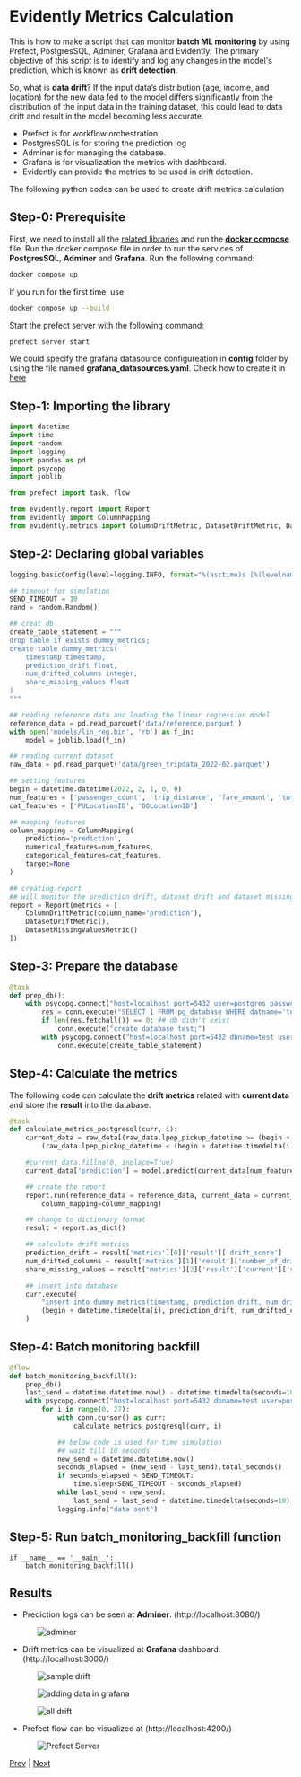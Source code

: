 # Evidently Metrics Calculation

This is how to make a script that can monitor **batch ML monitoring** by using Prefect, PostgresSQL, Adminer, Grafana and Evidently. The primary objective of this script is to identify and log any changes in the model's prediction, which is known as **drift detection**.

So, what is **data drift**? If the input data’s distribution (age, income, and location) for the new data fed to the model differs significantly from the distribution of the input data in the training dataset, this could lead to data drift and result in the model becoming less accurate.

- Prefect is for workflow orchestration.
- PostgresSQL is for storing the prediction log 
- Adminer is for managing the database.
- Grafana is for visualization the metrics with dashboard.
- Evidently can provide the metrics to be used in drift detection.

The following python codes can be used to create drift metrics calculation

## Step-0: Prerequisite

First, we need to install all the [related libraries](./Requirements.md) and run the **[docker compose](./Docker-compose.md)** file. Run the docker compose file in order to run the services of **PostgresSQL**, **Adminer** and **Grafana**. Run the following command:

```bash
docker compose up
```

If you run for the first time, use 

```bash
docker compose up --build
```

Start the prefect server with the following command:
```bash
prefect server start
```

We could specify the grafana datasource configureation in **config** folder by using the file named **grafana_datasources.yaml**. Check how to create it in [here](./Grafana_data_source.md)

## Step-1: Importing the library

```python
import datetime
import time
import random
import logging 
import pandas as pd
import psycopg
import joblib

from prefect import task, flow

from evidently.report import Report
from evidently import ColumnMapping
from evidently.metrics import ColumnDriftMetric, DatasetDriftMetric, DatasetMissingValuesMetric
```

## Step-2: Declaring global variables

```python
logging.basicConfig(level=logging.INFO, format="%(asctime)s [%(levelname)s]: %(message)s")

## timeout for simulation
SEND_TIMEOUT = 10
rand = random.Random()

## creat db
create_table_statement = """
drop table if exists dummy_metrics;
create table dummy_metrics(
	timestamp timestamp,
	prediction_drift float,
	num_drifted_columns integer,
	share_missing_values float
)
"""

## reading reference data and loading the linear regression model
reference_data = pd.read_parquet('data/reference.parquet')
with open('models/lin_reg.bin', 'rb') as f_in:
	model = joblib.load(f_in)

## reading current dataset
raw_data = pd.read_parquet('data/green_tripdata_2022-02.parquet')

## setting features
begin = datetime.datetime(2022, 2, 1, 0, 0)
num_features = ['passenger_count', 'trip_distance', 'fare_amount', 'total_amount']
cat_features = ['PULocationID', 'DOLocationID']

## mapping features 
column_mapping = ColumnMapping(
    prediction='prediction',
    numerical_features=num_features,
    categorical_features=cat_features,
    target=None
)

## creating report
## will monitor the prediction drift, dataset drift and dataset missing values
report = Report(metrics = [
    ColumnDriftMetric(column_name='prediction'),
    DatasetDriftMetric(),
    DatasetMissingValuesMetric()
])

```

## Step-3: Prepare the database

```python
@task
def prep_db():
	with psycopg.connect("host=localhost port=5432 user=postgres password=example", autocommit=True) as conn:
		res = conn.execute("SELECT 1 FROM pg_database WHERE datname='test'")
		if len(res.fetchall()) == 0: ## db didn't exist
			conn.execute("create database test;")
		with psycopg.connect("host=localhost port=5432 dbname=test user=postgres password=example") as conn: ## db connect
			conn.execute(create_table_statement)

```

## Step-4: Calculate the metrics 

The following code can calculate the **drift metrics** related with **current data** and store the **result** into the database.

```python
@task
def calculate_metrics_postgresql(curr, i):
	current_data = raw_data[(raw_data.lpep_pickup_datetime >= (begin + datetime.timedelta(i))) &
		(raw_data.lpep_pickup_datetime < (begin + datetime.timedelta(i + 1)))]

	#current_data.fillna(0, inplace=True)
	current_data['prediction'] = model.predict(current_data[num_features + cat_features].fillna(0))

    ## create the report
	report.run(reference_data = reference_data, current_data = current_data,
		column_mapping=column_mapping)

    ## change to dictionary format
	result = report.as_dict()

    ## calculate drift metrics
	prediction_drift = result['metrics'][0]['result']['drift_score']
	num_drifted_columns = result['metrics'][1]['result']['number_of_drifted_columns']
	share_missing_values = result['metrics'][2]['result']['current']['share_of_missing_values']

    ## insert into database
	curr.execute(
		"insert into dummy_metrics(timestamp, prediction_drift, num_drifted_columns, share_missing_values) values (%s, %s, %s, %s)",
		(begin + datetime.timedelta(i), prediction_drift, num_drifted_columns, share_missing_values)
	)
```

## Step-4: Batch monitoring backfill

```python
@flow
def batch_monitoring_backfill():
	prep_db()  
	last_send = datetime.datetime.now() - datetime.timedelta(seconds=10)
	with psycopg.connect("host=localhost port=5432 dbname=test user=postgres password=example", autocommit=True) as conn:
		for i in range(0, 27):
			with conn.cursor() as curr:
				calculate_metrics_postgresql(curr, i)

            ## below code is used for time simulation
            ## wait till 10 seconds
			new_send = datetime.datetime.now()
			seconds_elapsed = (new_send - last_send).total_seconds()
			if seconds_elapsed < SEND_TIMEOUT:
				time.sleep(SEND_TIMEOUT - seconds_elapsed)
			while last_send < new_send:
				last_send = last_send + datetime.timedelta(seconds=10)
			logging.info("data sent")

```

## Step-5: Run **batch_monitoring_backfill function**

```
if __name__ == '__main__':
	batch_monitoring_backfill()
```


## Results

- Prediction logs can be seen at **Adminer**. (http://localhost:8080/)

<img src="img/adminer.png" alt="adminer" style="vertical-align:middle;margin:0px 50px"><br>

- Drift metrics can be visualized at **Grafana** dashboard. (http://localhost:3000/)

<img src="img/drift1.png" alt="sample drift" style="vertical-align:middle;margin:0px 50px"><br>

<img src="img/drift2.png" alt="adding data in grafana" style="vertical-align:middle;margin:0px 50px"><br>

<img src="img/drift3.png" alt="all drift" style="vertical-align:middle;margin:0px 50px"><br>

- Prefect flow can be visualized at (http://localhost:4200/)

<img src="img/prefect_server.png" alt="Prefect Server" style="vertical-align:middle;margin:0px 50px"><br>

[Prev](./Baseline_monitoring_example.md) | [Next](./Saving_grafana_dashboards.md)